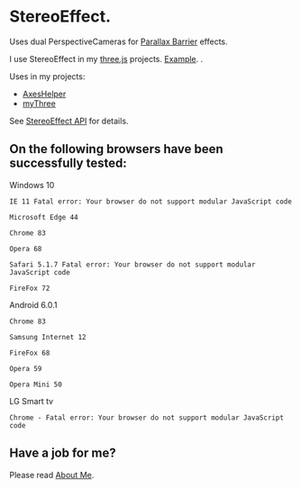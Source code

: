 # StereoEffect.

Uses dual PerspectiveCameras for [Parallax Barrier](https://en.wikipedia.org/wiki/Parallax_barrier) effects.

I use StereoEffect in my [three.js](https://threejs.org/) projects.
[Example](https://raw.githack.com/anhr/commonNodeJS/master/StereoEffect/Examples/).
.


Uses in my projects:
 * [AxesHelper](https://github.com/anhr/AxesHelper)
 * [myThree](../myThree)

See [StereoEffect API](https://raw.githack.com/anhr/commonNodeJS/master/StereoEffect/jsdoc/index.html) for details.


## On the following browsers have been successfully tested:

Windows 10

	IE 11 Fatal error: Your browser do not support modular JavaScript code

	Microsoft Edge 44

	Chrome 83

	Opera 68

	Safari 5.1.7 Fatal error: Your browser do not support modular JavaScript code

	FireFox 72

Android 6.0.1

	Chrome 83

	Samsung Internet 12

	FireFox 68

	Opera 59

	Opera Mini 50

LG Smart tv

	Chrome - Fatal error: Your browser do not support modular JavaScript code


 ## Have a job for me?
Please read [About Me](https://anhr.github.io/AboutMe/).
